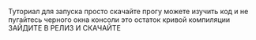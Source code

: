 Туториал для запуска просто скачайте прогу можете изучить код и не пугайтесь черного окна консоли это остаток кривой компиляции
ЗАЙДИТЕ В РЕЛИЗ И СКАЧАЙТЕ
